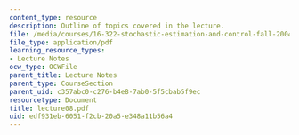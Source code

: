 ```yaml
---
content_type: resource
description: Outline of topics covered in the lecture.
file: /media/courses/16-322-stochastic-estimation-and-control-fall-2004/edf931eb6051f2cb20a5e348a11b56a4_lecture08.pdf
file_type: application/pdf
learning_resource_types:
- Lecture Notes
ocw_type: OCWFile
parent_title: Lecture Notes
parent_type: CourseSection
parent_uid: c357abc0-c276-b4e8-7ab0-5f5cbab5f9ec
resourcetype: Document
title: lecture08.pdf
uid: edf931eb-6051-f2cb-20a5-e348a11b56a4
---
```

